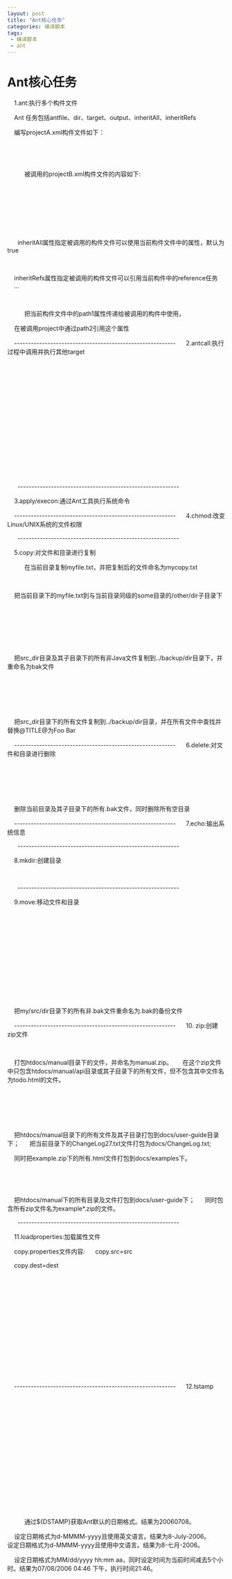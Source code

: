 ```yaml
---
layout: post
title: "Ant核心任务"
categories: 编译脚本
tags: 
 - 编译脚本
 - ant
--- 
```


# Ant核心任务

    1.ant:执行多个构件文件 

    Ant 任务包括antfile、dir、target、output、inheritAll、inheritRefs 
 

    编写projectA.xml构件文件如下： 
    <project name="projectA" default="callProjectB"> 

      <target name="callProjectB"> 
        <echo message="In projectA calling projectB"/> 

        <ant antfile="subfile/projectB.xml" target="target2"/> 
      </target> 

    </project> 
    被调用的projectB.xml构件文件的内容如下: 

    <project name="projectB" default="init"> 
      <target name="init"> 

        <echo message="In projectB"/> 
      </target> 

      <target name="target2"> 
        <echo message="In projectB,execute target2"/> 

      </target> 
    </project> 

 
    inheritAll属性指定被调用的构件文件可以使用当前构件文件中的属性，默认为true 

    <ant antfile="subfile/projectB.xml" inheritAll="true"/> 
 

    inheritRefs属性指定被调用的构件文件可以引用当前构件中的reference任务 
    <path id="path1">...</path> 

    <ant antfile="subfile/projectB.xml" inheritRefs="true"> 
      <reference refid="path1" torefid="path2"/> 

    </ant> 
    把当前构件文件中的path1属性传递给被调用的构件中使用， 

    在被调用project中通过path2引用这个属性 
 

    ---------------------------------------------------------- 
    2.antcall:执行过程中调用并执行其他target 

 
    <project name="antcallSample" default="targetA"> 

      <target name="init"> 
        <echo message="In init target"/> 

      </target> 
      <target name="targetA"> 

        <property name="prop" value="prop property"/> 
        <antcall target="targetB"> 

          <param name="path1" value="path1 param"/> 
        </antcall> 

        <echo message="After call targetB"/> 
      </target> 

      <target name="targetB" depends="init"> 
        <echo message="In targetB"/> 

        <echo message="path1=${path1}"/> 
        <echo message="prop=${prop}"/> 

      </target> 
    </project> 

 
    ---------------------------------------------------------- 

    3.apply/execon:通过Ant工具执行系统命令 
 

    ---------------------------------------------------------- 
    4.chmod:改变Linux/UNIX系统的文件权限 

 
    ---------------------------------------------------------- 

    5.copy:对文件和目录进行复制 
 

    <copy file="myfile.txt" tofile="mycopy.txt"/> 
    在当前目录复制myfile.txt，并把复制后的文件命名为mycopy.txt 

 
    <copy file="myfile.txt" todir="../some/other/dir"/> 

    把当前目录下的myfile.txt到与当前目录同级的some目录的/other/dir子目录下 
 

    <copy todir="../new/dir"> 
      <fileset dir="src_dir"> 

        <exclude name="**/*.java"/> 
      </fileset> 

      <globmapper from="*" to=".bak"/> 
    </copy> 

    把src_dir目录及其子目录下的所有非Java文件复制到../backup/dir目录下，并重命名为bak文件 
 

    <copy todir="../backup/dir"> 
      <fileset dir="src_dir"/> 

      <filterset> 
        <filter token="TITLE" value="Foo Bar"/> 

      </filterset> 
    </copy> 

    把src_dir目录下的所有文件复制到../backup/dir目录，并在所有文件中查找并替换@TITLE@为Foo Bar 
 

    ---------------------------------------------------------- 
    6.delete:对文件和目录进行删除 

 
    <delete file="/lib/ant.jar"/> 

    <delete dir="lib"/> 
    <delete includeEmptyDirs="true"> 

      <fileset dir="." includes="**/*.bak"/> 
    </delete> 

    删除当前目录及其子目录下的所有.bak文件，同时删除所有空目录 
 

    ---------------------------------------------------------- 
    7.echo:输出系统信息 

 
    ---------------------------------------------------------- 

    8.mkdir:创建目录 
 

    <property name="dist" value="dist"/> 
    <mkdir dir="${dist}"/> 

 
    ---------------------------------------------------------- 

    9.move:移动文件和目录 
 

    <move file="file.orig" tofile="file.moved"/> 
 

    <move file="file.orig" todir="dir/to/move/to"/> 
 

    <move todir="new/dir/to/move/to"> 
      <fileset dir="src/dir"/> 

    </move> 
 

    <move todir="my/src/dir" includeemptydirs="false"> 
      <fileset dir="my/src/dir"> 

        <exclude name="**/*.bak"/> 
      </fileset>   

      <globmapper from="*" to="*"/> 
    </move> 

    把my/src/dir目录下的所有非.bak文件重命名为.bak的备份文件 
 

    ---------------------------------------------------------- 
    10. zip:创建zip文件 

 
    <zip destfile="${dist}/manual.zip" basedir="htdocs/manual" includes="api/**/*.html" excludes="**/todo.html"/> 

    打包htdocs/manual目录下的文件，并命名为manual.zip。 
    在这个zip文件中只包含htdocs/manual/api目录或其子目录下的所有文件，但不包含其中文件名为todo.html的文件。 

 
    <zip destfile="${dist}/manual.zip"> 

      <zipfileset dir="htdocs/manual" prefix="docs/user-guide"/> 
      <zipfileset dir="." prefix="ChangeLog27.txt" fullpath="docs/ChangeLog.txt"/> 

      <zipfileset src="example.zip" mce_src="example.zip" includes="**/*.html" prefix="docs/examples"/> 
    </zip> 

    把htdocs/manual目录下的所有文件及其子目录打包到docs/user-guide目录下； 
    把当前目录下的ChangeLog27.txt文件打包为docs/ChangeLog.txt; 

    同时把example.zip下的所有.html文件打包到docs/examples下。 
 

    <zip destfile="${dist}/manual.zip"> 
      <zipfileset dir="htdocs/manual" prefix="docs/user-guide"/> 

      <zipgroupfileset dir="." includes="example*.zip"/> 
    </zip> 

    把htdocs/manual下的所有目录及文件打包到docs/user-guide下； 
    同时包含所有zip文件名为example*.zip的文件。 

 
    ---------------------------------------------------------- 

    11.loadproperties:加载属性文件 
 

    copy.properties文件内容: 
    copy.src=src 

    copy.dest=dest 
 

    <project name="loadpropertiesSample" default="copyFile"> 
      <loadproperties srcFile="copy.properties"> 

        <filterchain> 
          <linecontains> 

            <contains value=".copy"/> 
          </linecontains> 

        </filterchain> 
      </loadproperties> 

 
      <target name="copyFile"> 

        <copy todir="${copy.dest}"> 
          <fileset dir="${copy.src}"/> 

        </copy> 
      </target> 

    </project>  
 

    ---------------------------------------------------------- 
    12.tstamp 

 
    <project name="timestamp" default="timestampTarget"> 

      <tstamp> 
        <format property="TODAY_UK" pattern="d-MMMM-yyyy" locale="en"/> 

      </tstamp> 
      <tstamp> 

        <format property="TODAY_CN" pattern="d-MMMM-yyyy" locale="zh"/> 
      </tstamp> 

      <tstamp> 
        <format property="touch.time" pattern="MM/dd/yyyy hh:mm aa" offset="-5" unit="hour"/> 

      </tstamp> 
 

      <target name="timestampTarget"> 
        <echo message="${DSTAMP}"/> 

        <echo message="${TODAY_UK}"/> 
        <echo message="${TODAY_CN}"/> 

        <echo message="${touch.time}"/> 
      </target> 

    </project> 
    通过${DSTAMP}获取Ant默认的日期格式。结果为20060708。 

    设定日期格式为d-MMMM-yyyy且使用英文语言。结果为8-July-2006。 
    设定日期格式为d-MMMM-yyyy且使用中文语言。结果为8-七月-2006。 

    设定日期格式为MM/dd/yyyy hh:mm aa，同时设定时间为当前时间减去5个小时。结果为07/08/2006 04:46 下午，执行时间21:46。 
